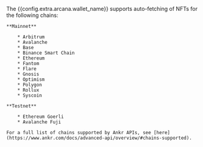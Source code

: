 The {{config.extra.arcana.wallet_name}} supports auto-fetching of NFTs for the following chains:

    **Mainnet**

        * Arbitrum
        * Avalanche
        * Base
        * Binance Smart Chain
        * Ethereum
        * Fantom
        * Flare
        * Gnosis
        * Optimism
        * Polygon
        * Rollux
        * Syscoin

    **Testnet**

        * Ethereum Goerli
        * Avalanche Fuji

    For a full list of chains supported by Ankr APIs, see [here](https://www.ankr.com/docs/advanced-api/overview/#chains-supported).
